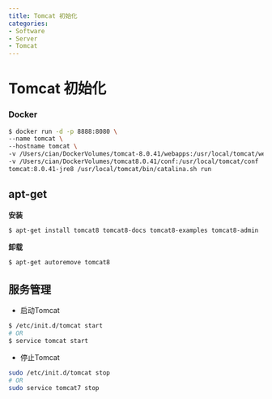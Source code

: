 ```yaml
---
title: Tomcat 初始化
categories:
- Software
- Server
- Tomcat
---
```

# Tomcat 初始化

### Docker

```bash
$ docker run -d -p 8888:8080 \
--name tomcat \
--hostname tomcat \
-v /Users/cian/DockerVolumes/tomcat-8.0.41/webapps:/usr/local/tomcat/webapps \
-v /Users/cian/DockerVolumes/tomcat8.0.41/conf:/usr/local/tomcat/conf  \
tomcat:8.0.41-jre8 /usr/local/tomcat/bin/catalina.sh run
```

## apt-get

**安装**

```bash
$ apt-get install tomcat8 tomcat8-docs tomcat8-examples tomcat8-admin
```

**卸载**

```bash
$ apt-get autoremove tomcat8
```

## 服务管理

- 启动Tomcat

```bash
$ /etc/init.d/tomcat start
# OR
$ service tomcat start
```

- 停止Tomcat

```bash
sudo /etc/init.d/tomcat stop
# OR
sudo service tomcat7 stop
```
